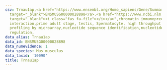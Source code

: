 ```yaml
---
csv: Trnau1ap,<a href="https://www.ensembl.org/Homo_sapiens/Gene/Summary?db=core;g=ENSMUSG00000028898"
  target="_blank">ENSMUSG00000028898</a>,<a href="https://www.ncbi.nlm.nih.gov/pubmed/23834426"
  target="_blank"><i class="fas fa-file"></i></a>",chromatin immunoprecipitation assay,direct
  interaction,prime adult stage, testis, Spermatocyte, high throughput transcription
  profiling by microarray,nucleotide sequence identification,nucleotide sequence identification,transcriptional
  regulation,
data_alias: Trnau1ap
data_id: ENSMUSG00000028898
data_numevidence: 1
data_species: Mus musculus
data_taxid: '10090'
title: Trnau1ap
---
```

